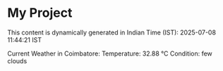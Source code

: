 # My Project

This content is dynamically generated in Indian Time (IST): 2025-07-08 11:44:21 IST


Current Weather in Coimbatore:
Temperature: 32.88 °C
Condition: few clouds
